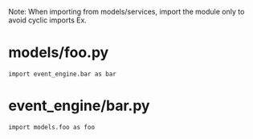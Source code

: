 Note: When importing from models/services, import the module only to avoid cyclic imports
Ex.
# models/foo.py
```
import event_engine.bar as bar
```

# event_engine/bar.py
```
import models.foo as foo
```